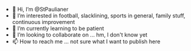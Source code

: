 - 👋 Hi, I’m @StPaulianer
- 👀 I’m interested in football, slacklining, sports in general, family stuff, continuous improvement
- 🌱 I’m currently learning to be patient 
- 💞️ I’m looking to collaborate on ... hm, I don't know yet
- 📫 How to reach me ... not sure what I want to publish here 

<!---
StPaulianer/StPaulianer is a ✨ special ✨ repository because its `README.md` (this file) appears on your GitHub profile.
You can click the Preview link to take a look at your changes.
--->
